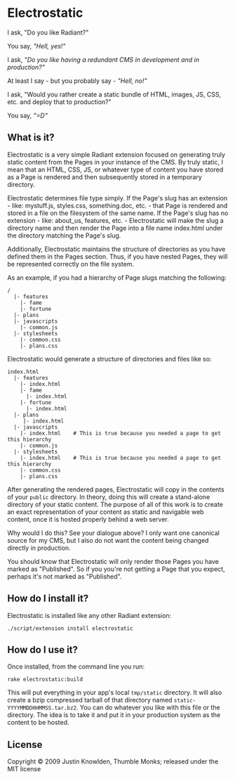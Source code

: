 # Electrostatic

I ask, "Do you like Radiant?"

You say, *"Hell, yes!"*

I ask, *"Do you like having a redundant CMS in development and in production?"*

At least I say - but you probably say - *"Hell, no!"*

I ask, "Would you rather create a static bundle of HTML, images, JS, CSS, etc. and deploy that to production?"

You say, *"=D"*

## What is it?

Electrostatic is a very simple Radiant extension focused on generating truly static content from the Pages in your instance of the CMS. By truly static, I mean that an HTML, CSS, JS, or whatever type of content you have stored as a Page is rendered and then subsequently stored in a temporary directory.

Electrostatic determines file type simply. If the Page's slug has an extension - like: mystuff.js, styles.css, something.doc, etc. - that Page is rendered and stored in a file on the filesystem of the same name. If the Page's slug has no extension - like: about\_us, features, etc. - Electrostatic will make the slug a directory name and then render the Page into a file name index.html under the directory matching the Page's slug.

Additionally, Electrostatic maintains the structure of directories as you have defined them in the Pages section. Thus, if you have nested Pages, they will be represented correctly on the file system.

As an example, if you had a hierarchy of Page slugs matching the following:

    /
      |- features
        |- fame
        |- fortune
      |- plans
      |- javascripts
        |- common.js
      |- stylesheets
        |- common.css
        |- plans.css

Electrostatic would generate a structure of directories and files like so:

    index.html
      |- features
        |- index.html
        |- fame
          |- index.html
        |- fortune
          |- index.html
      |- plans
         |- index.html
      |- javascripts
        |- index.html    # This is true because you needed a page to get this hierarchy
        |- common.js
      |- stylesheets
        |- index.html    # This is true because you needed a page to get this hierarchy
        |- common.css
        |- plans.css

After generating the rendered pages, Electrostatic will copy in the contents of your `public` directory. In theory, doing this will create a stand-alone directory of your static content. The purpose of all of this work is to create an exact representation of your content as static and navigable web content, once it is hosted properly behind a web server.

Why would I do this? See your dialogue above? I only want one canonical source for my CMS, but I also do not want the content being changed directly in production.

You should know that Electrostatic will only render those Pages you have marked as "Published". So if you you're not getting a Page that you expect, perhaps it's not marked as "Published".

## How do I install it?

Electrostatic is installed like any other Radiant extension:

    ./script/extension install electrostatic

## How do I use it?

Once installed, from the command line you run:

    rake electrostatic:build

This will put everything in your app's local `tmp/static` directory. It will also create a bzip compressed tarball of that directory named `static-YYYYMMDDHHMMSS.tar.bz2`. You can do whatever you like with this file or the directory. The idea is to take it and put it in your production system as the content to be hosted.

## License

Copyright &copy; 2009 Justin Knowlden, Thumble Monks; released under the MIT license
